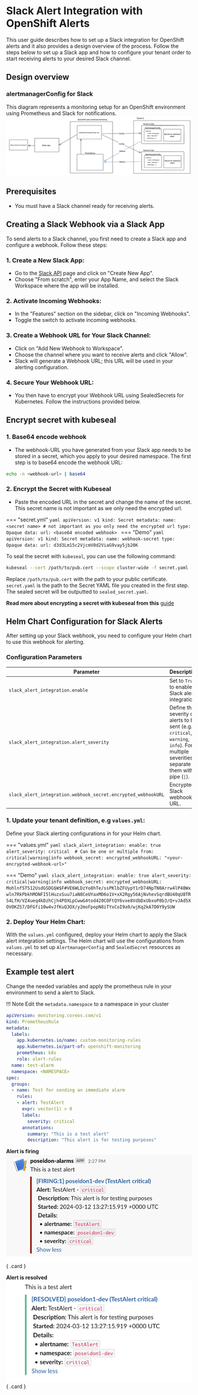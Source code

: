 # Slack Alert Integration with OpenShift Alerts

This user guide describes how to set up a Slack integration for OpenShift alerts and it also provides a design overview of the process. Follow the steps below to set up a Slack app and how to configure your tenant order to start receiving alerts to your desired Slack channel. 

## Design overview
### alertmanagerConfig for Slack

This diagram represents a monitoring setup for an OpenShift environment using Prometheus and Slack for notifications.
![alertmanagerConfig](../img/Monitoring/alertmanagerConfig-design.png)


## Prerequisites

- You must have a Slack channel ready for receiving alerts.


## Creating a Slack Webhook via a Slack App

To send alerts to a Slack channel, you first need to create a Slack app and configure a webhook. Follow these steps:

### 1. Create a New Slack App:
   - Go to the [Slack API](https://api.slack.com/apps) page and click on "Create New App".
   - Choose "From scratch", enter your App Name, and select the Slack Workspace where the app will be installed.
### 2. Activate Incoming Webhooks:
   - In the "Features" section on the sidebar, click on "Incoming Webhooks".
   - Toggle the switch to activate incoming webhooks.
### 3. Create a Webhook URL for Your Slack Channel:
   - Click on "Add New Webhook to Workspace".
   - Choose the channel where you want to receive alerts and click "Allow".
   - Slack will generate a Webhook URL; this URL will be used in your alerting configuration.
### 4. Secure Your Webhook URL:
   - You then have to encrypt your Webhook URL using SealedSecrets for Kubernetes. Follow the instructions provided below.

## Encrypt secret with kubeseal

### 1. Base64 encode webhook
* The webhook-URL you have generated from your Slack app needs to be stored in a secret, which you apply to your desired namespace. The first step is to base64 encode the webhook URL:

```bash
echo -n <webhook-url> | base64
```

### 2. Encrypt the Secret with Kubeseal
* Paste the encoded URL in the secret and change the name of the secret. This secret name is not important as we only need the encrypted url.

=== "secret.yml"
    ```yaml
    apiVersion: v1
    kind: Secret
    metadata:
      name: <secret name> # not important as you only need the encrypted url
    type: Opaque
    data:
      url: <base64 encoded webhook>
    ```
=== "Demo"
    ```yaml
    apiVersion: v1
    kind: Secret
    metadata:
      name: webhook-secret
    type: Opaque
    data:
      url: d3d3Lm15c2VjcmV0d2ViaG9vay5jb20K
    ```

To seal the secret with `kubeseal`, you can use the following command:

```bash
kubeseal --cert /path/to/pub.cert --scope cluster-wide -f secret.yaml -o yaml > sealed_secret.yaml
```

Replace `/path/to/pub.cert` with the path to your public certificate. `secret.yaml` is the path to the Secret YAML file you created in the first step. The sealed secret will be outputted to `sealed_secret.yaml`.

**Read more about encrypting a secret with kubeseal from this** [guide](../Secret%20Managment/encrypting-secret-with-kubeseal.md)

## Helm Chart Configuration for Slack Alerts

After setting up your Slack webhook, you need to configure your Helm chart to use this webhook for alerting.

### Configuration Parameters

| Parameter                                                     | Description                                                                                                                                |
| ------------------------------------------------------------- | ------------------------------------------------------------------------------------------------------------------------------------------ |
| `slack_alert_integration.enable`                              | Set to `True` to enable Slack alert integration.                                                                                           |
| `slack_alert_integration.alert_severity`                      | Define the severity of alerts to be sent (e.g., `critical`, `warning`, `info`). For multiple severities, separate them with a pipe (`\|`). |
| `slack_alert_integration.webhook_secret.encrypted_webhookURL` | Encrypted Slack webhook URL.                                                                                                               |

### 1. Update your tenant definition, e.g `values.yml`: 
Define your Slack alerting configurations in for your Helm chart.

=== "values.yml"
    ```yaml
    slack_alert_integration:
      enable: true
      alert_severity: critical  # Can be one or multiple from: critical|warning|info
      webhook_secret:
        encrypted_webhookURL: "<your-encrypted-webhook-url>"
    ```

=== "Demo"
    ```yaml
    slack_alert_integration:
      enable: true
      alert_severity: critical|warning|info
      webhook_secret:
        encrypted_webhookURL: Mohlnf5T512UsdGSDG$W$F#VE6WLDzYo8hTe/ssPKlbZFUypY1rD74NpTN0Arrw4lP48Wxwln7RkPbkhMONFI5lHuzxSuu7iaN8CeUYaxMD6o1V+xX2Rgy56AjNvhevSqrdBU40qU8TRS4LfH/VZ4ueq4kDzhCjh4POXLpCwwG4tod420COFtQY6vxe8VdbDxUbxoP8b3/Q+vJAd5XOVOKZS7/DFGfi10w4vJfKuQ3OX/y2moFpopN8iTYxCoI9a9/wjKq2kA7D0Y9ySUW
    ```


### 2. Deploy Your Helm Chart:
With the `values.yml` configured, deploy your Helm chart to apply the Slack alert integration settings. The Helm chart will use the configurations from `values.yml` to set up `AlertmanagerConfig` and `SealedSecret` resources as necessary.



## Example test alert

Change the needed variables and apply the prometheus rule in your environment to send a alert to Slack. 

!!! Note
    Edit the `metadata.namespace` to a namespace in your cluster

```yaml title="test-alert.yml" hl_lines="10"
apiVersion: monitoring.coreos.com/v1
kind: PrometheusRule
metadata:
  labels:
    app.kubernetes.io/name: custom-monitoring-rules
    app.kubernetes.io/part-of: openshift-monitoring
    prometheus: k8s
    role: alert-rules
  name: test-alarm
  namespace: <NAMESPACE>
spec:
  groups:
  - name: Test for sending an immediate alarm
    rules:
    - alert: TestAlert
      expr: vector(1) > 0 
      labels:
        severity: critical
      annotations:
        summary: "This is a test alert"
        description: "This alert is for testing purposes"
```


<div class="grid" markdown>

**Alert is firing**
![slack-alert-firing](../img/Monitoring/slack-alert-firing.png){ .card }

**Alert is resolved**
![slack-alert-resovled](../img/Monitoring/slack-alert-resolved.png){ .card }

</div>